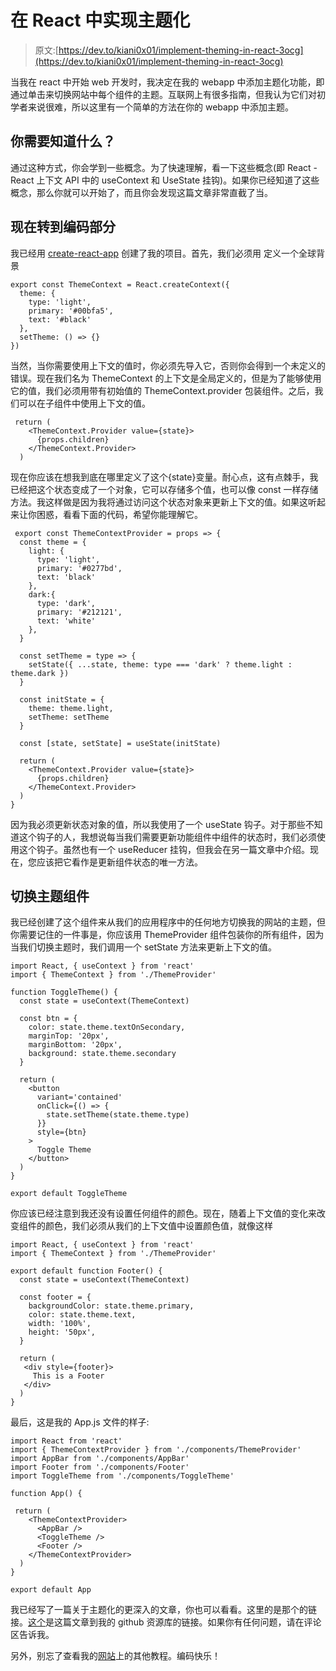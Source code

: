 # 在 React 中实现主题化

> 原文:[https://dev.to/kiani0x01/implement-theming-in-react-3ocg](https://dev.to/kiani0x01/implement-theming-in-react-3ocg)

当我在 react 中开始 web 开发时，我决定在我的 webapp 中添加主题化功能，即通过单击来切换网站中每个组件的主题。互联网上有很多指南，但我认为它们对初学者来说很难，所以这里有一个简单的方法在你的 webapp 中添加主题。

## [](#what-do-you-need-to-know)你需要知道什么？

通过这种方式，你会学到一些概念。为了快速理解，看一下这些概念(即 React - React 上下文 API 中的 useContext 和 UseState 挂钩)。如果你已经知道了这些概念，那么你就可以开始了，而且你会发现这篇文章非常直截了当。

## [](#now-moving-on-to-the-coding-part)现在转到编码部分

我已经用 [create-react-app](https://create-react-app.dev/) 创建了我的项目。首先，我们必须用
定义一个全球背景

```
export const ThemeContext = React.createContext({
  theme: {
    type: 'light',
    primary: '#00bfa5',
    text: '#black'
  },
  setTheme: () => {}
}) 
```

当然，当你需要使用上下文的值时，你必须先导入它，否则你会得到一个未定义的错误。现在我们名为 ThemeContext 的上下文是全局定义的，但是为了能够使用它的值，我们必须用带有初始值的 ThemeContext.provider 包装组件。之后，我们可以在子组件中使用上下文的值。

```
 return (
    <ThemeContext.Provider value={state}>
      {props.children}
    </ThemeContext.Provider>
  ) 
```

现在你应该在想我到底在哪里定义了这个{state}变量。耐心点，这有点棘手，我已经把这个状态变成了一个对象，它可以存储多个值，也可以像 const 一样存储方法。我这样做是因为我将通过访问这个状态对象来更新上下文的值。如果这听起来让你困惑，看看下面的代码，希望你能理解它。

```
 export const ThemeContextProvider = props => {
  const theme = {
    light: {
      type: 'light',
      primary: '#0277bd',
      text: 'black'
    },
    dark:{
      type: 'dark',
      primary: '#212121',
      text: 'white'
    },
  }

  const setTheme = type => {
    setState({ ...state, theme: type === 'dark' ? theme.light : theme.dark })
  }

  const initState = {
    theme: theme.light,
    setTheme: setTheme
  }

  const [state, setState] = useState(initState)

  return (
    <ThemeContext.Provider value={state}>
      {props.children}
    </ThemeContext.Provider>
  )
} 
```

因为我必须更新状态对象的值，所以我使用了一个 useState 钩子。对于那些不知道这个钩子的人，我想说每当我们需要更新功能组件中组件的状态时，我们必须使用这个钩子。虽然也有一个 useReducer 挂钩，但我会在另一篇文章中介绍。现在，您应该把它看作是更新组件状态的唯一方法。

## [](#toggle-theme-component)切换主题组件

我已经创建了这个组件来从我们的应用程序中的任何地方切换我的网站的主题，但你需要记住的一件事是，你应该用 ThemeProvider 组件包装你的所有组件，因为当我们切换主题时，我们调用一个 setState 方法来更新上下文的值。

```
import React, { useContext } from 'react'
import { ThemeContext } from './ThemeProvider'

function ToggleTheme() {
  const state = useContext(ThemeContext)

  const btn = {
    color: state.theme.textOnSecondary,
    marginTop: '20px',
    marginBottom: '20px',
    background: state.theme.secondary
  }

  return (
    <button
      variant='contained'
      onClick={() => {
        state.setTheme(state.theme.type)
      }}
      style={btn}
    >
      Toggle Theme
    </button>
  )
}

export default ToggleTheme 
```

你应该已经注意到我还没有设置任何组件的颜色。现在，随着上下文值的变化来改变组件的颜色，我们必须从我们的上下文值中设置颜色值，就像这样

```
import React, { useContext } from 'react'
import { ThemeContext } from './ThemeProvider'

export default function Footer() {
  const state = useContext(ThemeContext)

  const footer = {
    backgroundColor: state.theme.primary,
    color: state.theme.text,
    width: '100%',
    height: '50px',
  }

  return (
   <div style={footer}>
     This is a Footer
   </div>
  )
} 
```

最后，这是我的 App.js 文件的样子:

```
import React from 'react'
import { ThemeContextProvider } from './components/ThemeProvider'
import AppBar from './components/AppBar'
import Footer from './components/Footer'
import ToggleTheme from './components/ToggleTheme'

function App() {

 return (
    <ThemeContextProvider>
      <AppBar />
      <ToggleTheme />
      <Footer />
    </ThemeContextProvider>
  )
}

export default App 
```

我已经写了一篇关于主题化的更深入的文章，你也可以看看。这里的是那个的链接。[这个](https://github.com/mateenkiani/react-tutorials/tree/master/set-up-light-and-dark-theme-react)是这篇文章到我的 github 资源库的链接。如果你有任何问题，请在评论区告诉我。

另外，别忘了查看我的[网站](https://milddev.com)上的其他教程。编码快乐！